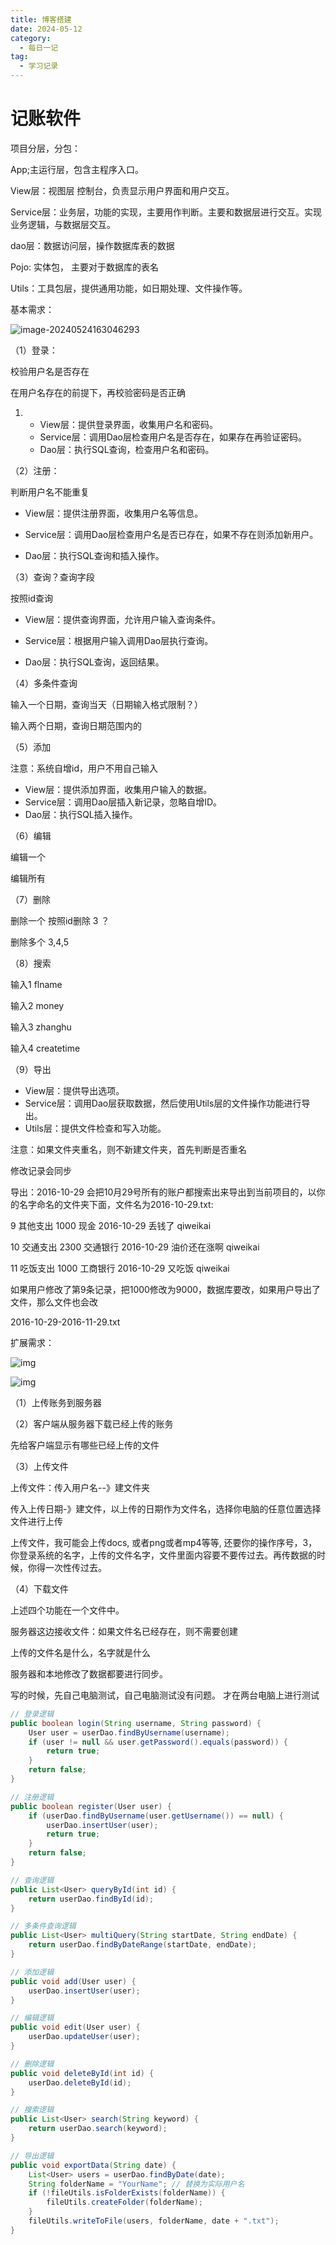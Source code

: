```yaml
---
title: 博客搭建
date: 2024-05-12
category:
  - 每日一记
tag:
  - 学习记录
---
```




# 记账软件

项目分层，分包：

App;主运行层，包含主程序入口。

View层：视图层 控制台，负责显示用户界面和用户交互。

Service层：业务层，功能的实现，主要用作判断。主要和数据层进行交互。实现业务逻辑，与数据层交互。

dao层：数据访问层，操作数据库表的数据

Pojo: 实体包， 主要对于数据库的表名

Utils：工具包层，提供通用功能，如日期处理、文件操作等。

基本需求：

![image-20240524163046293](https://s2.loli.net/2024/05/24/sLM3zPqX6tulQA9.png)



（1）登录：

校验用户名是否存在

在用户名存在的前提下，再校验密码是否正确

1. - View层：提供登录界面，收集用户名和密码。
   - Service层：调用Dao层检查用户名是否存在，如果存在再验证密码。
   - Dao层：执行SQL查询，检查用户名和密码。

   

（2）注册：

判断用户名不能重复

- View层：提供注册界面，收集用户名等信息。

- Service层：调用Dao层检查用户名是否已存在，如果不存在则添加新用户。

- Dao层：执行SQL查询和插入操作。

  

（3）查询？查询字段

按照id查询

- View层：提供查询界面，允许用户输入查询条件。

- Service层：根据用户输入调用Dao层执行查询。

- Dao层：执行SQL查询，返回结果。

  

（4）多条件查询

输入一个日期，查询当天（日期输入格式限制？）

输入两个日期，查询日期范围内的

（5）添加

注意：系统自增id，用户不用自己输入

- View层：提供添加界面，收集用户输入的数据。
- Service层：调用Dao层插入新记录，忽略自增ID。
- Dao层：执行SQL插入操作。

（6）编辑

编辑一个



编辑所有



（7）删除

删除一个  按照id删除   3      ？

删除多个  3,4,5     

（8）搜索

输入1 flname

输入2 money

输入3 zhanghu

输入4 createtime



（9）导出

- View层：提供导出选项。
- Service层：调用Dao层获取数据，然后使用Utils层的文件操作功能进行导出。
- Utils层：提供文件检查和写入功能。

注意：如果文件夹重名，则不新建文件夹，首先判断是否重名

修改记录会同步

导出：2016-10-29 会把10月29号所有的账户都搜索出来导出到当前项目的，以你的名字命名的文件夹下面，文件名为2016-10-29.txt:

9	其他支出	1000	现金	2016-10-29	丢钱了	qiweikai

10	交通支出	2300	交通银行	2016-10-29	油价还在涨啊	qiweikai

11	吃饭支出	1000	工商银行	2016-10-29	又吃饭	qiweikai

如果用户修改了第9条记录，把1000修改为9000，数据库要改，如果用户导出了文件，那么文件也会改

2016-10-29-2016-11-29.txt





扩展需求：

![img](https://s2.loli.net/2024/05/24/9DvbcmpftVkTGIE.jpg)

 

![img](https://s2.loli.net/2024/05/24/Bwbe4zYThltx7iq.jpg)

（1）上传账务到服务器



（2）客户端从服务器下载已经上传的账务

先给客户端显示有哪些已经上传的文件



（3）上传文件

上传文件：传入用户名--》建文件夹

​      传入上传日期-》建文件，以上传的日期作为文件名，选择你电脑的任意位置选择文件进行上传

上传文件，我可能会上传docs, 或者png或者mp4等等,  还要你的操作序号，3，你登录系统的名字，上传的文件名字，文件里面内容要不要传过去。再传数据的时候，你得一次性传过去。

（4）下载文件



上述四个功能在一个文件中。

服务器这边接收文件：如果文件名已经存在，则不需要创建

上传的文件名是什么，名字就是什么

 

服务器和本地修改了数据都要进行同步。

写的时候，先自己电脑测试，自己电脑测试没有问题。 才在两台电脑上进行测试



```java
// 登录逻辑
public boolean login(String username, String password) {
    User user = userDao.findByUsername(username);
    if (user != null && user.getPassword().equals(password)) {
        return true;
    }
    return false;
}

// 注册逻辑
public boolean register(User user) {
    if (userDao.findByUsername(user.getUsername()) == null) {
        userDao.insertUser(user);
        return true;
    }
    return false;
}

// 查询逻辑
public List<User> queryById(int id) {
    return userDao.findById(id);
}

// 多条件查询逻辑
public List<User> multiQuery(String startDate, String endDate) {
    return userDao.findByDateRange(startDate, endDate);
}

// 添加逻辑
public void add(User user) {
    userDao.insertUser(user);
}

// 编辑逻辑
public void edit(User user) {
    userDao.updateUser(user);
}

// 删除逻辑
public void deleteById(int id) {
    userDao.deleteById(id);
}

// 搜索逻辑
public List<User> search(String keyword) {
    return userDao.search(keyword);
}

// 导出逻辑
public void exportData(String date) {
    List<User> users = userDao.findByDate(date);
    String folderName = "YourName"; // 替换为实际用户名
    if (!fileUtils.isFolderExists(folderName)) {
        fileUtils.createFolder(folderName);
    }
    fileUtils.writeToFile(users, folderName, date + ".txt");
}
```

